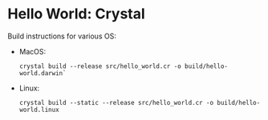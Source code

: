 # Hello World: Crystal

Build instructions for various OS:
  - MacOS:
    ```
    crystal build --release src/hello_world.cr -o build/hello-world.darwin`
    ```

  - Linux:
    ```
    crystal build --static --release src/hello_world.cr -o build/hello-world.linux
    ```
